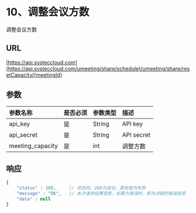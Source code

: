 # 10、调整会议方数

调整会议方数

## URL

[https://api.systeccloud.com](https://api.systeccloud.com/umeeting/share/schedule)/umeeting/share/resetCapacity/{meetingId}

## 参数

| 参数名称 | 是否必须 | 参数类型 | 描述 |
| :--- | :--- | :--- | :--- |
| api\_key | 是 | String | API key |
| api\_secret | 是 | String | API secret |
| meeting\_capacity | 是 | int | 调整方数 |

## 响应

```javascript
{
    "status" : 200,     // 状态码，200为成功，其他值为失败
    "message" : "OK",   // 本次请求结果信息，如果为错误时，即为详细的错误信息
    "data" : null
}
```

